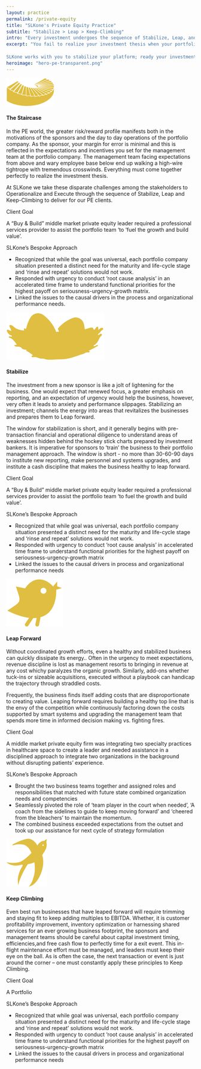 ```yaml
---
layout: practice
permalink: /private-equity
title: "SLKone's Private Equity Practice"
subtitle: "Stabilize > Leap > Keep-Climbing"
intro: "Every investment undergoes the sequence of Stabilize, Leap, and Keep-Climbing from acquisition to exit. However, rarely does the investment thesis and trajectory of the company map seamlessly and as the PE sponsor, you are responsible for ensuring success at each step of the sequence."
excerpt: "You fail to realize your investment thesis when your portfolio platform investment remains weak for too long. An inadequate finance function masks your operational and systemic shortcomings–causing add-on acquisitions to further destabilize your platform. All of this results in sub-par returns on EBITDA and the exacerbating consequences of long holding periods.         

SLKone works with you to stabilize your platform; ready your investments to leap forward; and build lasting solutions to keep climbing."
heroimage: "hero-pe-transparent.png"
---
```

<div class="practice-section">
	<div class="image"><img src="/images/pe-stairs.svg"></div>
	<div class="practice-details">
		<h4>The Staircase</h4>
		<p>In the PE world, the greater risk/reward profile manifests both in the motivations of the sponsors and the day to day operations of the portfolio company. As the sponsor, your margin for error is minimal and this is reflected in the expectations and incentives you set for the management team at the portfolio company. The management team facing expectations from above and wary employee base below end up walking a high-wire tightrope with tremendous crosswinds. Everything must come together perfectly to realize the investment thesis.</p>
		<p>At SLKone we take these disparate challenges among the stakeholders to Operationalize and Execute through the sequence of Stabilize, Leap and Keep-Climbing to deliver for our PE clients.</p>
	</div>
	<div class="case-study">
		<span class="overline">Client Goal</span>
		<p>A “Buy & Build” middle market private equity leader required a professional services provider to assist the portfolio team ‘to ‘fuel the growth and build value’.</p>
		<span class="overline">SLKone’s Bespoke Approach</span>
		<ul>
			<li>Recognized that while the goal was universal, each portfolio company situation presented a distinct need for the maturity and life-cycle stage and ‘rinse and repeat’ solutions would not work.</li>
			<li>Responded with urgency to conduct ‘root cause analysis’ in an accelerated time frame to understand functional priorities for the highest payoff on seriousness-urgency-growth matrix.</li>
			<li>Linked the issues to the causal drivers in the process and organizational performance needs.</li>
		</ul>
	</div>
</div>
<div class="practice-section">
	<div class="image"><img src="/images/pe-stabilize.svg"></div>
	<div class="practice-details">
		<h4>Stabilize</h4>
		<p>The investment from a new sponsor is like a jolt of lightening for the business. One would expect that renewed focus, a greater emphasis on reporting, and an expectation of urgency would help the business, however, very often it leads to anxiety and performance slippages. Stabilizing an investment; channels the energy into areas that revitalizes the businesses and prepares them to Leap forward.</p>
		<p>The window for stabilization is short, and it generally begins with pre-transaction financial and operational diligence to understand areas of weaknesses hidden behind the hockey stick charts prepared by investment bankers. It is imperative for sponsors to ‘train’ the business to their portfolio management approach. The window is short - no more than 30-60-90 days to  institute new reporting, make personnel and systems upgrades, and institute a cash discipline that makes the business healthy to leap forward.</p>
	</div>
	<div class="case-study">
		<span class="overline">Client Goal</span>
		<p>A “Buy & Build” middle market private equity leader required a professional services provider to assist the portfolio team ‘to fuel the growth and build value’.</p>
		<span class="overline">SLKone’s Bespoke Approach</span>
		<ul>
			<li>Recognized that while goal was universal, each portfolio company situation presented a distinct need for the maturity and life-cycle stage and ‘rinse and repeat’ solutions would not work. </li>
			<li>Responded with urgency to conduct ‘root cause analysis’ in accelerated time frame to understand functional priorities for the highest payoff on seriousness-urgency-growth matrix</li>
			<li>Linked the issues to the causal drivers in process and organizational performance needs</li>
		</ul>
	</div>
</div>
<div class="practice-section">
	<div class="image"><img src="/images/pe-leap.svg"></div>
	<div class="practice-details">
		<h4>Leap Forward</h4>
		<p>Without coordinated growth efforts, even a healthy and stabilized business can quickly dissipate its energy.. Often in the urgency to meet expectations, revenue discipline is lost as management resorts to bringing in revenue at any cost whichy paralyzes the organic growth. Similarly, add-ons whether tuck-ins or sizeable acquisitions, executed without a playbook can handicap the trajectory through straddled costs. </p>
		<p>Frequently, the business finds itself adding costs that are disproportionate to creating value. Leaping forward requires building a healthy top line that is the envy of the competition while continuously factoring down the costs supported by smart systems and upgrading the management team that spends more time in informed decision making vs. fighting fires.</p>
	</div>
	<div class="case-study">
		<span class="overline">Client Goal</span>
		<p>A middle market private equity firm was integrating two specialty practices in healthcare space to create a leader and needed assistance in a disciplined approach to integrate two organizations in the background without disrupting patients’ experience. </p>
		<span class="overline">SLKone’s Bespoke Approach</span>
		<ul>
			<li>Brought the two business teams together and assigned roles and responsibilities that matched with future state combined organization needs and competencies</li>
			<li>Seamlessly pivoted the role of ‘team player in the court when needed’, ‘A coach from the sidelines to guide to keep moving forward’ and ‘cheered from the bleachers’ to maintain the momentum.  </li>
			<li>The combined business exceeded expectations from the outset and took up our assistance for next cycle of strategy formulation </li>
		</ul>
	</div>
</div>
<div class="practice-section">
	<div class="image"><img src="/images/pe-climb.svg"></div>
	<div class="practice-details">
		<h4>Keep Climbing</h4>
		<p>Even best run businesses that have leaped forward will require trimming and staying fit to keep adding multiples to EBITDA. Whether, it is customer profitability improvement, inventory optimization or harnessing shared services for an ever growing business footprint, the sponsors and management teams should be careful about capital investment timing, efficiencies,and free cash flow to perfectly time for a exit event. This in-flight maintenance effort must be managed, and leaders must keep their eye on the ball. As is often the case, the next transaction or event is just around the corner – one must constantly apply these principles to Keep Climbing.</p>
	</div>
	<div class="case-study">
		<span class="overline">Client Goal</span>
		<p>A Portfolio</p>
		<span class="overline">SLKone’s Bespoke Approach</span>
		<ul>
			<li>Recognized that while goal was universal, each portfolio company situation presented a distinct need for the maturity and  life-cycle stage and ‘rinse and repeat’ solutions would not work.</li>
			<li>Responded with urgency to conduct ‘root cause analysis’ in accelerated time frame to understand functional priorities for the highest payoff on seriousness-urgency-growth matrix</li>
			<li>Linked the issues to the causal drivers in process and organizational performance needs</li>
		</ul>
	</div>
</div>
